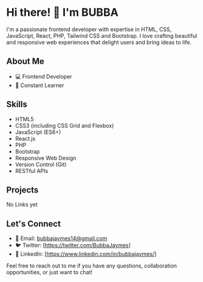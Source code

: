 # Hi there! 👋 I'm BUBBA 

I'm a passionate frontend developer with expertise in HTML, CSS, JavaScript, React, PHP, Tailwind CSS and Bootstrap. I love crafting beautiful and responsive web experiences that delight users and bring ideas to life.

## About Me

- 💻 Frontend Developer
- 🌱 Constant Learner

## Skills

- HTML5
- CSS3 (including CSS Grid and Flexbox)
- JavaScript (ES6+)
- React.js
- PHP
- Bootstrap
- Responsive Web Design
- Version Control (Git)
- RESTful APIs

## Projects

No Links yet

## Let's Connect

- 📧 Email: bubbajaymes14@gmail.com
- 🐦 Twitter: [https://twitter.com/BubbaJaymes]
- 💼 LinkedIn: [https://www.linkedin.com/in/bubbajaymes/]

Feel free to reach out to me if you have any questions, collaboration opportunities, or just want to chat!

